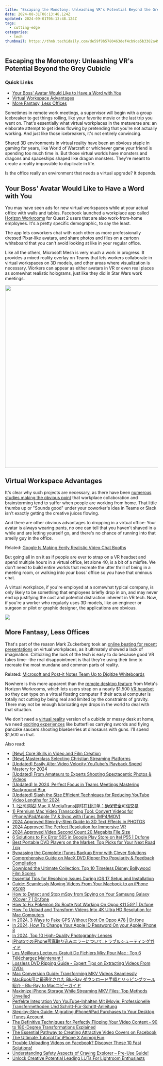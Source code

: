 ```yaml
---
title: "Escaping the Monotony: Unleashing VR's Potential Beyond the Grey Cubicle"
date: 2024-08-31T06:13:48.124Z
updated: 2024-09-01T06:13:48.124Z
tags:
  - cutting-edge
categories:
  - tech
thumbnail: https://thmb.techidaily.com/de59f9b5780463def4cb9ce5b3382a49671007046477b96e6adff7ee7d6b4151.jpg
---
```


## Escaping the Monotony: Unleashing VR's Potential Beyond the Grey Cubicle

### Quick Links

* [Your Boss' Avatar Would Like to Have a Word with You](https://some-knowledge.techidaily.com/in-2024-immersion-tools-top-ten-innovative-vr-accessories/)
* [Virtual Workspace Advantages](https://screen-video-capture.techidaily.com/new-2024-approved-proven-screenshot-solutions-for-the-cost-conscious-techie/)
* [More Fantasy, Less Offices](https://extra-support.techidaily.com/new-rapid-file-transformation-from-srt-to-text-in-minutes/)

 Sometimes in remote work meetings, a supervisor will begin with a group icebreaker to get things rolling, like your favorite movie or the last trip you went on. That's essentially what virtual workplaces in the metaverse are: an elaborate attempt to get ideas flowing by pretending that you're not actually working. And just like those icebreakers, it's not entirely convincing.

 Shared 3D environments in virtual reality have been an obvious staple in gaming for years, like World of Warcraft or whichever game your friend is spending too much time in. But those virtual worlds have monsters and dragons and spaceships shaped like dragon monsters. They're meant to create a reality impossible to duplicate in life.

 Is the office really an environment that needs a virtual upgrade? It depends.

##  Your Boss' Avatar Would Like to Have a Word with You

 You may have seen ads for new virtual workspaces while at your actual office with walls and tables. Facebook launched a workplace app called [Horizon Workrooms](https://www.meta.com/work/workrooms/?utm%5Fsource=www.google.com&utm%5Fmedium=oculusredirect) for Quest 2 users that are also work-from-home employees. It's a pretty specific demographic, to say the least.

 The app lets coworkers chat with each other as more professionally dressed Pixar-like avatars, and share photos and files on a cartoon whiteboard that you can't avoid looking at like in your regular office.

 Like all the others, Microsoft Mesh is very much a work in progress. It provides a mixed reality overlay on Teams that lets workers collaborate in virtual workspaces on 3D models, and other areas where visualization is necessary. Workers can appear as either avatars in VR or even real places as somewhat realistic holograms, just like they did in Star Wars work meetings.

<!-- affiliate ads begin -->
<a href="https://appsumo.8odi.net/c/5597632/2068407/7443" target="_top" id="2068407"><img src="//a.impactradius-go.com/display-ad/7443-2068407" border="0" alt="" width="1200" height="600"/></a><img height="0" width="0" src="https://appsumo.8odi.net/i/5597632/2068407/7443" style="position:absolute;visibility:hidden;" border="0" />
<!-- affiliate ads end -->
##  Virtual Workspace Advantages

 It's clear why such projects are necessary, as there have been [numerous studies making the obvious point](https://www.nature.com/articles/s41562-021-01196-4) that workplace collaboration and brainstorming tend to suffer when people are working from home. That little thumbs up or "Sounds good" under your coworker's idea in Teams or Slack isn't exactly getting the creative juices flowing.

 And there are other obvious advantages to dropping in a virtual office: Your avatar is always wearing pants, no one can tell that you haven't shaved in a while and are letting yourself go, and there's no chance of running into that smelly guy in the office.

Related: [Google Is Making Eerily Realistic Video Chat Booths](https://screen-sharing-recording.techidaily.com/updated-essential-steps-to-record-your-hp-laptop-screen-efficiently-for-2024/) 

 But going all in on it as if people are ever to strap on a VR headset and spend multiple hours in a virtual office, let alone 40, is a bit of a misfire. We don't need to build entire worlds that recreate the utter thrill of being in a meeting room, or walking into your boss' office so you have that ominous chat.

 A virtual workplace, if you're employed at a somewhat typical company, is only likely to be something that employees briefly drop in on, and may never end up justifying the cost and potential distraction inherent in VR tech. Now, if you're a worker who regularly uses 3D models, like an engineer or surgeon or pilot or graphic designer, the applications are obvious.

<!-- affiliate ads begin -->
<a href="https://secure.2checkout.com/order/checkout.php?PRODS=4620780&QTY=1&AFFILIATE=108875&CART=1"><img src="https://secure.avangate.com/images/merchant/07dd4d5a72f5740ef0f035f201951476/728__90banner.jpg" border="0"></a>
<!-- affiliate ads end -->
##  More Fantasy, Less Offices

 That's part of the reason Mark Zuckerberg took an [online beating for recent presentations](https://www.businessinsider.com/mark-zuckerberg-adds-legs-metaverse-avatar-after-graphics-criticism-2022-10) on virtual workplaces, as it ultimately showed a lack of imagination. Criticizing the look of the tech is easy to do because good VR takes time--the real disappointment is that they're using their time to recreate the most mundane and common parts of reality.

Related: [Microsoft and Post-it Notes Team Up to Digitize Whiteboards](https://extra-tips.techidaily.com/2024-approved-becoming-a-final-cut-pro-expert-your-quick-reference/) 

 Nowhere is this more apparent than the [remote desktop feature](https://www.anrdoezrs.net/links/3607085/type/dlg/sid/UUhtgUeUpU203990/https://www.youtube.com/watch?v=5%5FbVkbG1ZCo&ab%5Fchannel=MetaQuest) from Meta's Horizon Workrooms, which lets users strap on a nearly $1,500 [VR headset](https://vp-tips.techidaily.com/visual-harmony-ios-and-macos-photoviewer-blend/) so they can type on a virtual floating computer if their actual computer is totally not cutting by being real and limited by the constraints of gravity. There may not be enough lubricating eye drops in the world to deal with that situation.

 We don't need a [virtual reality](https://vimeo-videos.techidaily.com/new-in-2024-ideal-combo-top-10-recommended-tools-for-vimeo-download/) version of a cubicle or messy desk at home, we need [exciting experiences](https://youtube-help.techidaily.com/2024-approved-gain-traction-on-youtube-surpass-10000-viewer-count-for-affiliate-rewards/) like butterflies carrying swords and flying pancake saucers shooting blueberries at dinosaurs with guns. I'll spend $1,500 on that.

<ins class="adsbygoogle"
     style="display:block"
     data-ad-format="autorelaxed"
     data-ad-client="ca-pub-7571918770474297"
     data-ad-slot="1223367746"></ins>



<ins class="adsbygoogle"
     style="display:block"
     data-ad-client="ca-pub-7571918770474297"
     data-ad-slot="8358498916"
     data-ad-format="auto"
     data-full-width-responsive="true"></ins>

<span class="atpl-alsoreadstyle">Also read:</span>
<div><ul>
<li><a href="https://fox-boxes.techidaily.com/new-core-skills-in-video-and-film-creation/"><u>[New] Core Skills in Video and Film Creation</u></a></li>
<li><a href="https://extra-support.techidaily.com/new-masterclass-selecting-christian-streaming-platforms/"><u>[New] Masterclass  Selecting Christian Streaming Platforms</u></a></li>
<li><a href="https://youtube-data.techidaily.com/ed-easily-alter-video-velocity-youtubes-playback-speed-mastery-for-2024/"><u>[Updated] Easily Alter Video Velocity  YouTube's Playback Speed Mastery for 2024</u></a></li>
<li><a href="https://fox-blue.techidaily.com/updated-from-amateurs-to-experts-shooting-spectacentic-photos-and-videos/"><u>[Updated] From Amateurs to Experts  Shooting Spectacentic Photos & Videos</u></a></li>
<li><a href="https://screen-capture.techidaily.com/updated-in-2024-perfect-focus-in-teams-meetings-mastering-background-blur/"><u>[Updated] In 2024, Perfect Focus in Teams Meetings  Mastering Background Blur</u></a></li>
<li><a href="https://youtube-web.techidaily.com/ed-slash-the-size-efficient-techniques-for-reducing-youtube-video-lengths-for-2024/"><u>[Updated] Slash the Size  Efficient Techniques for Reducing YouTube Video Lengths for 2024</u></a></li>
<li><a href="https://some-guidance.techidaily.com/1-mac-x-mediatrans/"><u>1. [公司网站] Mac X MediaTrans即时在线订单：确保安全可信交易</u></a></li>
<li><a href="https://some-guidance.techidaily.com/1-premium-mac-video-transcoding-tool-convert-videos-for-iphoneipadapple-tv-and-sync-with-itunes-mp4mov/"><u>1) Premium Mac Video Transcoding Tool: Convert Videos for iPhone/iPad/Apple TV & Sync with iTunes (MP4/MOV)</u></a></li>
<li><a href="https://fox-access.techidaily.com/2024-approved-step-by-step-guide-to-3d-text-effects-in-photos/"><u>2024 Approved  Step-by-Step Guide to 3D Text Effects in PHOTOS</u></a></li>
<li><a href="https://fox-blue.techidaily.com/2024-approved-the-perfect-resolution-for-immersive-vr/"><u>2024 Approved  The Perfect Resolution for Immersive VR</u></a></li>
<li><a href="https://fox-boxes.techidaily.com/2024-approved-video-second-count-20-megabits-file-size/"><u>2024 Approved  Video Second Count  20 Megabits File Size</u></a></li>
<li><a href="https://howto.techidaily.com/6-solutions-to-fix-error-505-in-google-play-store-on-itel-p55-drfone-by-drfone-fix-android-problems-fix-android-problems/"><u>6 Solutions to Fix Error 505 in Google Play Store on Itel P55 | Dr.fone</u></a></li>
<li><a href="https://some-guidance.techidaily.com/best-portable-dvd-players-on-the-market-top-picks-for-your-next-road-trip/"><u>Best Portable DVD Players on the Market: Top Picks for Your Next Road Trip</u></a></li>
<li><a href="https://some-guidance.techidaily.com/bypassing-the-complete-itunes-backup-error-with-clever-solutions/"><u>Bypassing the Complete iTunes Backup Error with Clever Solutions</u></a></li>
<li><a href="https://some-guidance.techidaily.com/comprehensive-guide-on-macx-dvd-ripper-pro-popularity-and-feedback-compilation/"><u>Comprehensive Guide on MacX DVD Ripper Pro Popularity & Feedback Compilation</u></a></li>
<li><a href="https://some-guidance.techidaily.com/download-the-ultimate-collection-top-10-timeless-disney-bollywood-film-scores/"><u>Download the Ultimate Collection: Top 10 Timeless Disney Bollywood Film Scores</u></a></li>
<li><a href="https://some-guidance.techidaily.com/essential-tips-for-resolving-issues-during-ios-17-setup-and-installation/"><u>Essential Tips for Resolving Issues During iOS 17 Setup and Installation</u></a></li>
<li><a href="https://some-guidance.techidaily.com/guide-seamlessly-moving-videos-from-your-macbook-to-an-iphone-xsxr/"><u>Guide: Seamlessly Moving Videos From Your Macbook to an iPhone XS/XR</u></a></li>
<li><a href="https://location-social.techidaily.com/how-to-detect-and-stop-mspy-from-spying-on-your-samsung-galaxy-xcover-7-drfone-by-drfone-virtual-android/"><u>How to Detect and Stop mSpy from Spying on Your Samsung Galaxy XCover 7 | Dr.fone</u></a></li>
<li><a href="https://android-pokemon-go.techidaily.com/how-to-fix-pokemon-go-route-not-working-on-oppo-k11-5g-drfone-by-drfone-virtual-android/"><u>How to Fix Pokemon Go Route Not Working On Oppo K11 5G? | Dr.fone</u></a></li>
<li><a href="https://some-guidance.techidaily.com/how-to-upload-and-transform-videos-into-4k-ultra-hd-resolution-for-mac-computers/"><u>How To Upload and Transform Videos Into 4K Ultra HD Resolution for Mac Computers</u></a></li>
<li><a href="https://fake-location.techidaily.com/in-2024-3-ways-to-fake-gps-without-root-on-oppo-a78-drfone-by-drfone-virtual-android/"><u>In 2024, 3 Ways to Fake GPS Without Root On Oppo A78 | Dr.fone</u></a></li>
<li><a href="https://ios-unlock.techidaily.com/in-2024-how-to-change-your-apple-id-password-on-your-apple-iphone-8-by-drfone-ios/"><u>In 2024, How To Change Your Apple ID Password On your Apple iPhone 8</u></a></li>
<li><a href="https://some-tips.techidaily.com/in-2024-top-10-high-quality-photography-lenses/"><u>In 2024, Top 10 High-Quality Photography Lenses</u></a></li>
<li><a href="https://some-guidance.techidaily.com/iphotoiphone/"><u>IPhotoでのiPhone写真取り込みエラーについて:トラブルシューティングガイド</u></a></li>
<li><a href="https://some-guidance.techidaily.com/les-meilleurs-lecteurs-gratuit-de-fichiers-mkv-pour-mac-top-6-telechargez-maintenant/"><u>Les Meilleurs Lecteurs Gratuit De Fichiers Mkv Pour Mac : Top 6 Téléchargez Maintenant !</u></a></li>
<li><a href="https://some-guidance.techidaily.com/lossless-dvd-ripping-guide-expert-tips-on-extracting-videos-from-dvds/"><u>Lossless DVD Ripping Guide - Expert Tips on Extracting Videos From DVDs</u></a></li>
<li><a href="https://some-guidance.techidaily.com/mac-conversion-guide-transforming-mkv-videos-seamlessly/"><u>Mac Conversion Guide: Transforming MKV Videos Seamlessly</u></a></li>
<li><a href="https://some-guidance.techidaily.com/macbook-blu-ray-blu-ray-to-mac/"><u>MacBook用に最適化された Blu-Ray ダウンロード手順とリッピングツール紹介 - Blu-Ray to Macコピーガイド</u></a></li>
<li><a href="https://some-guidance.techidaily.com/maximize-iphone-storage-while-streaming-mkv-files-top-methods-unveiled/"><u>Maximize iPhone Storage While Streaming MKV Files: Top Methods Unveiled</u></a></li>
<li><a href="https://some-guidance.techidaily.com/perfekte-integration-von-youtube-inhalten-mit-imovie-professionelle-transfermethoden-und-schritt-fur-schritt-anleitung/"><u>Perfekte Integration Von YouTube-Inhalten Mit iMovie: Professionelle Transfermethoden Und Schritt-Für-Schritt-Anleitung</u></a></li>
<li><a href="https://some-guidance.techidaily.com/step-by-step-guide-migrating-iphoneipad-purchases-to-your-desktop-itunes-account/"><u>Step-by-Step Guide: Migrating iPhone/iPad Purchases to Your Desktop iTunes Account</u></a></li>
<li><a href="https://some-guidance.techidaily.com/the-definitive-techniques-for-perfectly-flipping-your-video-content-90-to-180-degree-transformations-explained/"><u>The Definitive Techniques for Perfectly Flipping Your Video Content - 90 to 180-Degree Transformations Explained</u></a></li>
<li><a href="https://facebook-video-files.techidaily.com/the-essential-pathway-to-creating-attractive-video-covers-on-facebook/"><u>The Essential Pathway to Creating Attractive Video Covers on Facebook</u></a></li>
<li><a href="https://extra-information.techidaily.com/the-ultimate-tutorial-for-iphone-x-animoji-fun/"><u>The Ultimate Tutorial for iPhone X Animoji Fun</u></a></li>
<li><a href="https://some-guidance.techidaily.com/trouble-uploading-videos-on-facebook-discover-these-10-fast-solutions/"><u>Trouble Uploading Videos on Facebook? Discover These 10 Fast Solutions!</u></a></li>
<li><a href="https://some-guidance.techidaily.com/understanding-safety-aspects-of-craving-explorer-pre-use-guide/"><u>Understanding Safety Aspects of Craving Explorer – Pre-Use Guide!</u></a></li>
<li><a href="https://extra-lessons.techidaily.com/unlock-creative-potential-leading-luts-for-lightroom-enthusiasts/"><u>Unlock Creative Potential  Leading LUTs For Lightroom Enthusiasts</u></a></li>
</ul></div>

